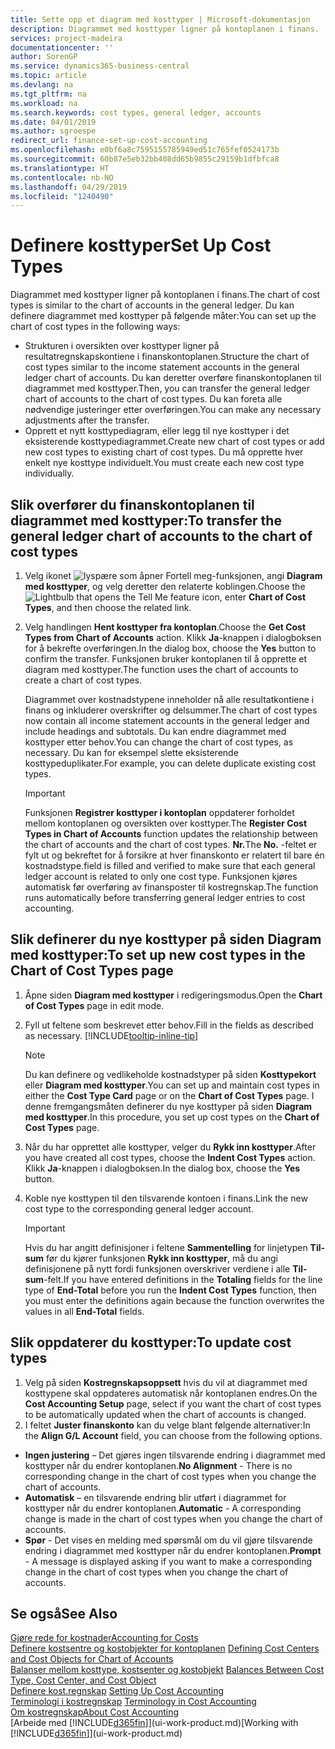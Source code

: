 ```yaml
---
title: Sette opp et diagram med kosttyper | Microsoft-dokumentasjon
description: Diagrammet med kosttyper ligner på kontoplanen i finans.
services: project-madeira
documentationcenter: ''
author: SorenGP
ms.service: dynamics365-business-central
ms.topic: article
ms.devlang: na
ms.tgt_pltfrm: na
ms.workload: na
ms.search.keywords: cost types, general ledger, accounts
ms.date: 04/01/2019
ms.author: sgroespe
redirect_url: finance-set-up-cost-accounting
ms.openlocfilehash: e0bf6a8c7595155785949ed51c765fef0524173b
ms.sourcegitcommit: 60b87e5eb32bb408dd65b9855c29159b1dfbfca8
ms.translationtype: HT
ms.contentlocale: nb-NO
ms.lasthandoff: 04/29/2019
ms.locfileid: "1240490"
---
```

# <a name="set-up-cost-types"></a><span data-ttu-id="e99ff-103">Definere kosttyper</span><span class="sxs-lookup"><span data-stu-id="e99ff-103">Set Up Cost Types</span></span>
<span data-ttu-id="e99ff-104">Diagrammet med kosttyper ligner på kontoplanen i finans.</span><span class="sxs-lookup"><span data-stu-id="e99ff-104">The chart of cost types is similar to the chart of accounts in the general ledger.</span></span> <span data-ttu-id="e99ff-105">Du kan definere diagrammet med kosttyper på følgende måter:</span><span class="sxs-lookup"><span data-stu-id="e99ff-105">You can set up the chart of cost types in the following ways:</span></span>  

-   <span data-ttu-id="e99ff-106">Strukturen i oversikten over kosttyper ligner på resultatregnskapskontiene i finanskontoplanen.</span><span class="sxs-lookup"><span data-stu-id="e99ff-106">Structure the chart of cost types similar to the income statement accounts in the general ledger chart of accounts.</span></span> <span data-ttu-id="e99ff-107">Du kan deretter overføre finanskontoplanen til diagrammet med kosttyper.</span><span class="sxs-lookup"><span data-stu-id="e99ff-107">Then, you can transfer the general ledger chart of accounts to the chart of cost types.</span></span> <span data-ttu-id="e99ff-108">Du kan foreta alle nødvendige justeringer etter overføringen.</span><span class="sxs-lookup"><span data-stu-id="e99ff-108">You can make any necessary adjustments after the transfer.</span></span>  
-   <span data-ttu-id="e99ff-109">Opprett et nytt kosttypediagram, eller legg til nye kosttyper i det eksisterende kosttypediagrammet.</span><span class="sxs-lookup"><span data-stu-id="e99ff-109">Create new chart of cost types or add new cost types to existing chart of cost types.</span></span> <span data-ttu-id="e99ff-110">Du må opprette hver enkelt nye kosttype individuelt.</span><span class="sxs-lookup"><span data-stu-id="e99ff-110">You must create each new cost type individually.</span></span>  

## <a name="to-transfer-the-general-ledger-chart-of-accounts-to-the-chart-of-cost-types"></a><span data-ttu-id="e99ff-111">Slik overfører du finanskontoplanen til diagrammet med kosttyper:</span><span class="sxs-lookup"><span data-stu-id="e99ff-111">To transfer the general ledger chart of accounts to the chart of cost types</span></span>  
1.  <span data-ttu-id="e99ff-112">Velg ikonet ![lyspære som åpner Fortell meg-funksjonen](media/ui-search/search_small.png "Fortell hva du vil gjøre"), angi **Diagram med kosttyper**, og velg deretter den relaterte koblingen.</span><span class="sxs-lookup"><span data-stu-id="e99ff-112">Choose the ![Lightbulb that opens the Tell Me feature](media/ui-search/search_small.png "Tell me what you want to do") icon, enter **Chart of Cost Types**, and then choose the related link.</span></span>  
2.  <span data-ttu-id="e99ff-113">Velg handlingen **Hent kosttyper fra kontoplan**.</span><span class="sxs-lookup"><span data-stu-id="e99ff-113">Choose the **Get Cost Types from Chart of Accounts** action.</span></span> <span data-ttu-id="e99ff-114">Klikk **Ja**-knappen i dialogboksen for å bekrefte overføringen.</span><span class="sxs-lookup"><span data-stu-id="e99ff-114">In the dialog box, choose the **Yes** button to confirm the transfer.</span></span> <span data-ttu-id="e99ff-115">Funksjonen bruker kontoplanen til å opprette et diagram med kosttyper.</span><span class="sxs-lookup"><span data-stu-id="e99ff-115">The function uses the chart of accounts to create a chart of cost types.</span></span>  

    <span data-ttu-id="e99ff-116">Diagrammet over kostnadstypene inneholder nå alle resultatkontiene i finans og inkluderer overskrifter og delsummer.</span><span class="sxs-lookup"><span data-stu-id="e99ff-116">The chart of cost types now contain all income statement accounts in the general ledger and include headings and subtotals.</span></span> <span data-ttu-id="e99ff-117">Du kan endre diagrammet med kosttyper etter behov.</span><span class="sxs-lookup"><span data-stu-id="e99ff-117">You can change the chart of cost types, as necessary.</span></span> <span data-ttu-id="e99ff-118">Du kan for eksempel slette eksisterende kosttypeduplikater.</span><span class="sxs-lookup"><span data-stu-id="e99ff-118">For example, you can delete duplicate existing cost types.</span></span>  

    > [!IMPORTANT]  
    >  <span data-ttu-id="e99ff-119">Funksjonen **Registrer kosttyper i kontoplan** oppdaterer forholdet mellom kontoplanen og oversikten over kosttyper.</span><span class="sxs-lookup"><span data-stu-id="e99ff-119">The **Register Cost Types in Chart of Accounts** function updates the relationship between the chart of accounts and the chart of cost types.</span></span> <span data-ttu-id="e99ff-120">**Nr.**</span><span class="sxs-lookup"><span data-stu-id="e99ff-120">The **No.**</span></span> <span data-ttu-id="e99ff-121">-feltet er fylt ut og bekreftet for å forsikre at hver finanskonto er relatert til bare én kostnadstype.</span><span class="sxs-lookup"><span data-stu-id="e99ff-121">field is filled and verified to make sure that each general ledger account is related to only one cost type.</span></span> <span data-ttu-id="e99ff-122">Funksjonen kjøres automatisk før overføring av finansposter til kostregnskap.</span><span class="sxs-lookup"><span data-stu-id="e99ff-122">The function runs automatically before transferring general ledger entries to cost accounting.</span></span>  

## <a name="to-set-up-new-cost-types-in-the-chart-of-cost-types-page"></a><span data-ttu-id="e99ff-123">Slik definerer du nye kosttyper på siden Diagram med kosttyper:</span><span class="sxs-lookup"><span data-stu-id="e99ff-123">To set up new cost types in the Chart of Cost Types page</span></span>  
1.  <span data-ttu-id="e99ff-124">Åpne siden **Diagram med kosttyper** i redigeringsmodus.</span><span class="sxs-lookup"><span data-stu-id="e99ff-124">Open the **Chart of Cost Types** page in edit mode.</span></span>  
2.  <span data-ttu-id="e99ff-125">Fyll ut feltene som beskrevet etter behov.</span><span class="sxs-lookup"><span data-stu-id="e99ff-125">Fill in the fields as described as necessary.</span></span> [!INCLUDE[tooltip-inline-tip](includes/tooltip-inline-tip_md.md)]

    > [!NOTE]  
    >  <span data-ttu-id="e99ff-126">Du kan definere og vedlikeholde kostnadstyper på siden **Kosttypekort** eller **Diagram med kosttyper**.</span><span class="sxs-lookup"><span data-stu-id="e99ff-126">You can set up and maintain cost types in either the **Cost Type Card** page or on the **Chart of Cost Types** page.</span></span> <span data-ttu-id="e99ff-127">I denne fremgangsmåten definerer du nye kosttyper på siden **Diagram med kosttyper**.</span><span class="sxs-lookup"><span data-stu-id="e99ff-127">In this procedure, you set up cost types on the **Chart of Cost Types** page.</span></span>

3.  <span data-ttu-id="e99ff-128">Når du har opprettet alle kosttyper, velger du **Rykk inn kosttyper**.</span><span class="sxs-lookup"><span data-stu-id="e99ff-128">After you have created all cost types, choose the **Indent Cost Types** action.</span></span> <span data-ttu-id="e99ff-129">Klikk **Ja**-knappen i dialogboksen.</span><span class="sxs-lookup"><span data-stu-id="e99ff-129">In the dialog box, choose the **Yes** button.</span></span>  
4.  <span data-ttu-id="e99ff-130">Koble nye kosttypen til den tilsvarende kontoen i finans.</span><span class="sxs-lookup"><span data-stu-id="e99ff-130">Link the new cost type to the corresponding general ledger account.</span></span>  

    > [!IMPORTANT]  
    >  <span data-ttu-id="e99ff-131">Hvis du har angitt definisjoner i feltene **Sammentelling** for linjetypen **Til-sum** før du kjører funksjonen **Rykk inn kosttyper**, må du angi definisjonene på nytt fordi funksjonen overskriver verdiene i alle **Til-sum**-felt.</span><span class="sxs-lookup"><span data-stu-id="e99ff-131">If you have entered definitions in the **Totaling** fields for the line type of **End-Total** before you run the **Indent Cost Types** function, then you must enter the definitions again because the function overwrites the values in all **End-Total** fields.</span></span>  

## <a name="to-update-cost-types"></a><span data-ttu-id="e99ff-132">Slik oppdaterer du kosttyper:</span><span class="sxs-lookup"><span data-stu-id="e99ff-132">To update cost types</span></span>  
1.  <span data-ttu-id="e99ff-133">Velg på siden **Kostregnskapsoppsett** hvis du vil at diagrammet med kosttypene skal oppdateres automatisk når kontoplanen endres.</span><span class="sxs-lookup"><span data-stu-id="e99ff-133">On the **Cost Accounting Setup** page, select if you want the chart of cost types to be automatically updated when the chart of accounts is changed.</span></span>  
2.  <span data-ttu-id="e99ff-134">I feltet **Juster finanskonto** kan du velge blant følgende alternativer:</span><span class="sxs-lookup"><span data-stu-id="e99ff-134">In the **Align G/L Account** field, you can choose from the following options.</span></span>  

- <span data-ttu-id="e99ff-135">**Ingen justering** – Det gjøres ingen tilsvarende endring i diagrammet med kosttyper når du endrer kontoplanen.</span><span class="sxs-lookup"><span data-stu-id="e99ff-135">**No Alignment** - There is no corresponding change in the chart of cost types when you change the chart of accounts.</span></span>  
- <span data-ttu-id="e99ff-136">**Automatisk** – en tilsvarende endring blir utført i diagrammet for kosttyper når du endrer kontoplanen.</span><span class="sxs-lookup"><span data-stu-id="e99ff-136">**Automatic** - A corresponding change is made in the chart of cost types when you change the chart of accounts.</span></span>  
- <span data-ttu-id="e99ff-137">**Spør** - Det vises en melding med spørsmål om du vil gjøre tilsvarende endring i diagrammet med kosttyper når du endrer kontoplanen.</span><span class="sxs-lookup"><span data-stu-id="e99ff-137">**Prompt** - A message is displayed asking if you want to make a corresponding change in the chart of cost types when you change the chart of accounts.</span></span>  

## <a name="see-also"></a><span data-ttu-id="e99ff-138">Se også</span><span class="sxs-lookup"><span data-stu-id="e99ff-138">See Also</span></span>  
[<span data-ttu-id="e99ff-139">Gjøre rede for kostnader</span><span class="sxs-lookup"><span data-stu-id="e99ff-139">Accounting for Costs</span></span>](finance-manage-cost-accounting.md)  
<span data-ttu-id="e99ff-140">[Definere kostsentre og kostobjekter for kontoplanen](finance-defining-cost-centers-and-cost-objects-for-chart-of-accounts.md) </span><span class="sxs-lookup"><span data-stu-id="e99ff-140">[Defining Cost Centers and Cost Objects for Chart of Accounts](finance-defining-cost-centers-and-cost-objects-for-chart-of-accounts.md) </span></span>  
<span data-ttu-id="e99ff-141">[Balanser mellom kosttype, kostsenter og kostobjekt](finance-balances-between-cost-type-cost-center-and-cost-object.md) </span><span class="sxs-lookup"><span data-stu-id="e99ff-141">[Balances Between Cost Type, Cost Center, and Cost Object](finance-balances-between-cost-type-cost-center-and-cost-object.md) </span></span>  
<span data-ttu-id="e99ff-142">[Definere kost.regnskap](finance-set-up-cost-accounting.md) </span><span class="sxs-lookup"><span data-stu-id="e99ff-142">[Setting Up Cost Accounting](finance-set-up-cost-accounting.md) </span></span>  
<span data-ttu-id="e99ff-143">[Terminologi i kostregnskap](finance-terminology-in-cost-accounting.md) </span><span class="sxs-lookup"><span data-stu-id="e99ff-143">[Terminology in Cost Accounting](finance-terminology-in-cost-accounting.md) </span></span>  
[<span data-ttu-id="e99ff-144">Om kostregnskap</span><span class="sxs-lookup"><span data-stu-id="e99ff-144">About Cost Accounting</span></span>](finance-about-cost-accounting.md)  
<span data-ttu-id="e99ff-145">[Arbeide med [!INCLUDE[d365fin](includes/d365fin_md.md)]](ui-work-product.md)</span><span class="sxs-lookup"><span data-stu-id="e99ff-145">[Working with [!INCLUDE[d365fin](includes/d365fin_md.md)]](ui-work-product.md)</span></span>
